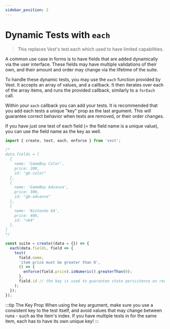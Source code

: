 ```yaml
---
sidebar_position: 2
---
```


# Dynamic Tests with `each`

> This replaces Vest's test.each which used to have limited capabilities.

A common use case in forms is to have fields that are added dynamically via the user interface. These fields may have multiple validations of their own, and their amount and order may change via the lifetime of the suite.

To handle these dynamic tests, you may use the `each` function provided by Vest. It accepts an array of values, and a callback. It then iterates over each of the array items, and runs the provided callback, similarly to a `forEach` call.

Within your `each` callback you can add your tests. It is recommended that you add each tests a unique "key" prop as the last argument. This will guarantee correct behavior when tests are removed, or their order changes.

If you have just one test of each field (= the field name is a unique value), you can use the field name as the key as well.

```js
import { create, test, each, enforce } from 'vest';

/*
data.fields = [
  {
    name: 'GameBoy Color',
    price: 200,
    id: "gb-color"
  },
  {
    name: 'GameBoy Advance',
    price: 300,
    id: "gb-advance"
  },
  {
    name: 'Nintendo 64',
    price: 400,
    id: "n64"
  },
]
*/

const suite = create((data = {}) => {
  each(data.fields, field => {
    test(
      field.name,
      'item price must be greater than 0',
      () => {
        enforce(field.price).isNumeric().greaterThan(0);
      },
      field.id // the key is used to guarantee state persistence on reordering
    );
  });
});
```

:::tip The Key Prop
When using the key argument, make sure you use a consistent key to the test itself, and avoid values that may change between runs - such as the item's index.
If you have multiple tests in for the same item, each has to have its own unique key!
:::
